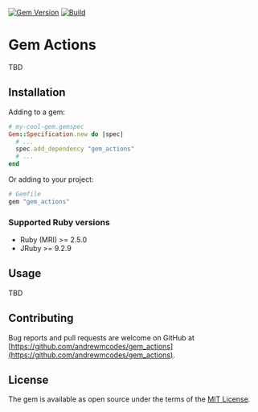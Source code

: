 [![Gem Version](https://badge.fury.io/rb/gem_actions.svg)](https://rubygems.org/gems/gem_actions) [![Build](https://github.com/andrewmcodes/gem_actions/workflows/Build/badge.svg)](https://github.com/andrewmcodes/gem_actions/actions)

# Gem Actions

TBD

## Installation

Adding to a gem:

```ruby
# my-cool-gem.gemspec
Gem::Specification.new do |spec|
  # ...
  spec.add_dependency "gem_actions"
  # ...
end
```

Or adding to your project:

```ruby
# Gemfile
gem "gem_actions"
```

### Supported Ruby versions

- Ruby (MRI) >= 2.5.0
- JRuby >= 9.2.9

## Usage

TBD

## Contributing

Bug reports and pull requests are welcome on GitHub at [https://github.com/andrewmcodes/gem_actions](https://github.com/andrewmcodes/gem_actions).

## License

The gem is available as open source under the terms of the [MIT License](http://opensource.org/licenses/MIT).
